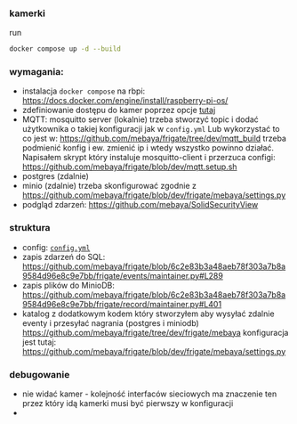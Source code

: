 ### kamerki


run
```bash
docker compose up -d --build
```

### wymagania:
* instalacja `docker compose` na rbpi: https://docs.docker.com/engine/install/raspberry-pi-os/
* zdefiniowanie dostępu do kamer poprzez opcje [tutaj](https://github.com/mebaya/frigate/blob/6c2e83b3a48aeb78f303a7b8a9584d96e8c9e7bb/config/config.yml#L12)
* MQTT: mosquitto server (lokalnie) trzeba stworzyć topic i dodać użytkownika o takiej konfiguracji jak w `config.yml` Lub wykorzystać to co jest w: https://github.com/mebaya/frigate/tree/dev/mqtt_build trzeba podmienić konfig i ew. zmienić ip i wtedy wszystko powinno działać. Napisałem skrypt który instaluje mosquitto-client i przerzuca configi: https://github.com/mebaya/frigate/blob/dev/mqtt.setup.sh
* postgres (zdalnie)
* minio (zdalnie) trzeba skonfigurować zgodnie z  https://github.com/mebaya/frigate/blob/dev/frigate/mebaya/settings.py
* podgląd zdarzeń: https://github.com/mebaya/SolidSecurityView

### struktura
* config: [`config.yml`](https://github.com/mebaya/frigate/blob/dev/config/config.yml`)
* zapis zdarzeń do SQL: https://github.com/mebaya/frigate/blob/6c2e83b3a48aeb78f303a7b8a9584d96e8c9e7bb/frigate/events/maintainer.py#L289
* zapis plików do MinioDB: https://github.com/mebaya/frigate/blob/6c2e83b3a48aeb78f303a7b8a9584d96e8c9e7bb/frigate/record/maintainer.py#L401
* katalog z dodatkowym kodem który stworzyłem aby wysyłać zdalnie eventy i przesyłać nagrania (postgres i miniodb) https://github.com/mebaya/frigate/tree/dev/frigate/mebaya konfiguracja jest tutaj: https://github.com/mebaya/frigate/blob/dev/frigate/mebaya/settings.py

### debugowanie
- nie widać kamer - kolejność interfaców sieciowych ma znaczenie ten przez który idą kamerki musi być pierwszy w konfiguracji
- 
